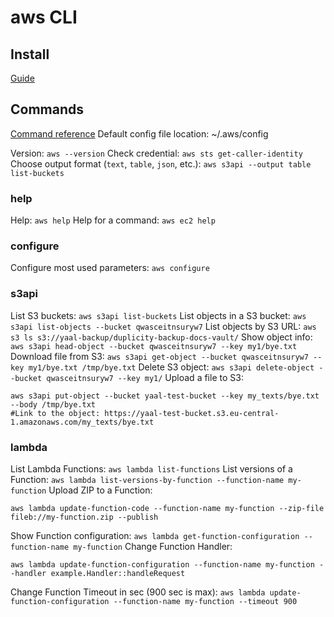# aws CLI

## Install
[Guide](https://docs.aws.amazon.com/cli/latest/userguide/install-cliv2-linux.html)

## Commands
[Command reference](https://docs.aws.amazon.com/cli/latest/reference/#available-services)
Default config file location: ~/.aws/config

Version: `aws --version`
Check credential: `aws sts get-caller-identity`
Choose output format (`text`, `table`, `json`, etc.): `aws s3api --output table list-buckets`

### help
Help: `aws help`
Help for a command: `aws ec2 help`

### configure
Configure most used parameters: `aws configure`

### s3api
List S3 buckets: `aws s3api list-buckets`
List objects in a S3 bucket: `aws s3api list-objects --bucket qwasceitnsuryw7`
List objects by S3 URL: `aws s3 ls s3://yaal-backup/duplicity-backup-docs-vault/`
Show object info: `aws s3api head-object --bucket qwasceitnsuryw7 --key my1/bye.txt`
Download file from S3: `aws s3api get-object --bucket qwasceitnsuryw7 --key my1/bye.txt /tmp/bye.txt`
Delete S3 object: `aws s3api delete-object --bucket qwasceitnsuryw7 --key my1/`
Upload a file to S3:
```
aws s3api put-object --bucket yaal-test-bucket --key my_texts/bye.txt --body /tmp/bye.txt
#Link to the object: https://yaal-test-bucket.s3.eu-central-1.amazonaws.com/my_texts/bye.txt
```

### lambda
List Lambda Functions: `aws lambda list-functions`
List versions of a Function: `aws lambda list-versions-by-function --function-name my-function`
Upload ZIP to a Function:
```
aws lambda update-function-code --function-name my-function --zip-file fileb://my-function.zip --publish
```
Show Function configuration: `aws lambda get-function-configuration --function-name my-function`
Change Function Handler:
```
aws lambda update-function-configuration --function-name my-function --handler example.Handler::handleRequest
```
Change Function Timeout in sec (900 sec is max): `aws lambda update-function-configuration --function-name my-function --timeout 900`
